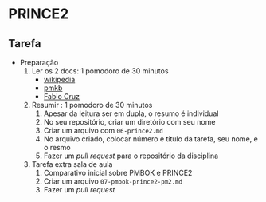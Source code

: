 # PRINCE2

## Tarefa

- Preparação
  1. Ler os 2 docs: 1 pomodoro de 30 minutos
     - [wikipedia](https://pt.wikipedia.org/wiki/PRINCE2)
     - [pmkb](https://pmkb.com.br/sig/padroes-frameworks/prince2-ogc/)
     - [Fabio Cruz](http://www.fabiocruz.com.br/oprince2/prince2-intro/)
  2. Resumir : 1 pomodoro de 30 minutos
     1. Apesar da leitura ser em dupla, o resumo é individual
     2. No seu repositório, criar um diretório com seu nome
     3. Criar um arquivo com `06-prince2.md`
     4. No arquivo criado, colocar número e título da tarefa, seu nome, e o resmo
     5. Fazer um _pull request_ para o repositório da disciplina
  3. Tarefa extra sala de aula
     1. Comparativo inicial sobre PMBOK e PRINCE2
     2. Criar um arquivo `07-pmbok-prince2-pm2.md`
     3. Fazer um _pull request_
